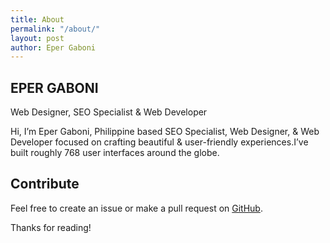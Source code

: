 ```yaml
---
title: About
permalink: "/about/"
layout: post
author: Eper Gaboni
---
```


## EPER GABONI

Web Designer, SEO Specialist & Web Developer

Hi, I’m Eper Gaboni, Philippine based SEO Specialist, Web Designer, & Web Developer focused on crafting beautiful & user-friendly experiences.I’ve built roughly 768 user interfaces around the globe.

## Contribute
Feel free to create an issue or make a pull request on [GitHub](https://github.com/chesterhow/tale).

Thanks for reading!
